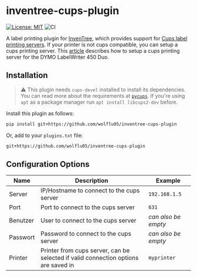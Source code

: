 # inventree-cups-plugin

[![License: MIT](https://img.shields.io/badge/License-MIT-yellow.svg)](https://opensource.org/licenses/MIT)
![CI](https://github.com/wolflu05/inventree-cups-plugin/actions/workflows/ci.yml/badge.svg)

A label printing plugin for [InvenTree](https://inventree.org), which provides support for [Cups label printing servers](https://www.cups.org). If your printer is not cups compatible, you can setup a cups printing server. This [article](https://nerdig.es/labelwriter-im-netz-teil1/) describes how to setup a cups printing server for the DYMO LabelWriter 450 Duo.

## Installation

> :warning: This plugin needs `cups-devel` installed to install its dependencies. You can read more about the requirements at [`pycups`](https://github.com/OpenPrinting/pycups). If you're using `apt` as a package manager run `apt install libcups2-dev` before.

Install this plugin as follows:

```bash
pip install git+https://github.com/wolflu05/inventree-cups-plugin
```

Or, add to your `plugins.txt` file:

```txt
git+https://github.com/wolflu05/inventree-cups-plugin
```
 
## Configuration Options

| Name| Description| Example |
| --- | --- | --- |
| Server | IP/Hostname to connect to the cups server | `192.168.1.5` |
| Port | Port to connect to the cups server | `631` | 
| Benutzer | User to connect to the cups server	| *can also be empty* |
| Passwort | Password to connect to the cups server	| *can also be empty* |
| Printer | Printer from cups server, can be selected if valid connection options are saved in | `myprinter` |
